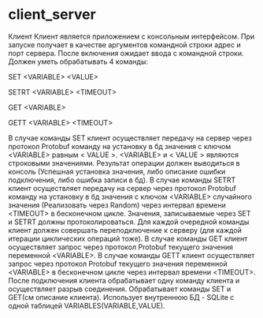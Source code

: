 # client_server
Клиент Клиент является приложением с консольным интерфейсом. При запуске получает в качестве аргументов командной строки адрес и порт сервера. После включения ожидает ввода с командной строки. Должен уметь обрабатывать 4 команды: 

SET &lt;VARIABLE> &lt;VALUE> 

SETRT &lt;VARIABLE> &lt;TIMEOUT> 

GET &lt;VARIABLE> 

GETT &lt;VARIABLE> &lt;TIMEOUT> 

В случае команды SET клиент осуществляет передачу на сервер через протокол Protobuf команду на установку в бд значения с ключом &lt;VARIABLE> равным &lt; VALUE >. &lt;VARIABLE> и &lt; VALUE > являются строковыми значениями. Результат операции должен выводиться в консоль (Успешная установка значения, либо описание ошибки подключения, либо ошибка записи в бд). В случае команды SETRT клиент осуществляет передачу на сервер через протокол Protobuf команду на установку в бд значения с ключом &lt;VARIABLE> случайного значения (Реализовать через Random) через интервал времени &lt;TIMEOUT> в бесконечном цикле. Значения, записываемые через SET и SETRT должны протоколироваться. Для каждой очередной команды клиент должен совершать переподключение к серверу (для каждой итерации циклических операций тоже). В случае команды GET клиент осуществляет запрос через протокол Protobuf текущего значения переменной &lt;VARIABLE>. В случае команды GETT клиент осуществляет запрос через протокол Protobuf текущего значения переменной &lt;VARIABLE> в бесконечном цикле через интервал времени &lt;TIMEOUT>. После подключения клиента обрабатывает одну команду клиента и осуществляет разрыв соединения. Обрабатывает команды SET и GET(см описание клиента). Использует внутреннюю БД - SQLite с одной таблицей VARIABLES(VARIABLE,VALUE).
